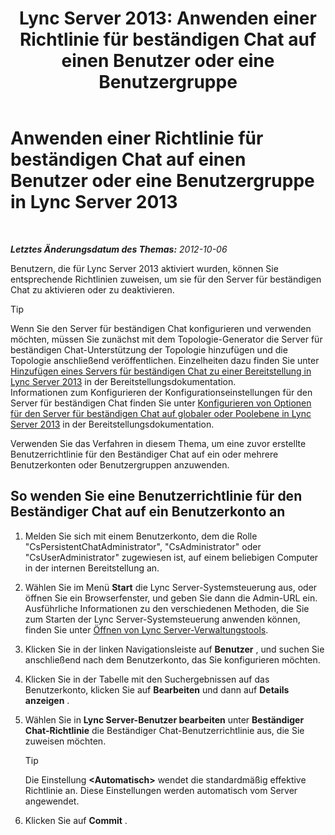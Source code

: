 ﻿---
title: 'Lync Server 2013: Anwenden einer Richtlinie für beständigen Chat auf einen Benutzer oder eine Benutzergruppe'
TOCTitle: Anwenden einer Richtlinie für beständigen Chat auf einen Benutzer oder eine Benutzergruppe
ms:assetid: 809ef4e0-8d42-4feb-b7c0-3995f39867a7
ms:mtpsurl: https://technet.microsoft.com/de-de/library/JJ205038(v=OCS.15)
ms:contentKeyID: 49294567
ms.date: 05/19/2016
mtps_version: v=OCS.15
ms.translationtype: HT
---

# Anwenden einer Richtlinie für beständigen Chat auf einen Benutzer oder eine Benutzergruppe in Lync Server 2013

 

_**Letztes Änderungsdatum des Themas:** 2012-10-06_

Benutzern, die für Lync Server 2013 aktiviert wurden, können Sie entsprechende Richtlinien zuweisen, um sie für den Server für beständigen Chat zu aktivieren oder zu deaktivieren.


> [!TIP]
> Wenn Sie den Server für beständigen Chat konfigurieren und verwenden möchten, müssen Sie zunächst mit dem Topologie-Generator die Server für beständigen Chat-Unterstützung der Topologie hinzufügen und die Topologie anschließend veröffentlichen. Einzelheiten dazu finden Sie unter <A href="lync-server-2013-adding-persistent-chat-server-to-your-deployment.md">Hinzufügen eines Servers für beständigen Chat zu einer Bereitstellung in Lync Server 2013</A> in der Bereitstellungsdokumentation.<BR>Informationen zum Konfigurieren der Konfigurationseinstellungen für den Server für beständigen Chat finden Sie unter <A href="lync-server-2013-configure-persistent-chat-server-options-globally-or-for-persistent-chat-server-pool.md">Konfigurieren von Optionen für den Server für beständigen Chat auf globaler oder Poolebene in Lync Server 2013</A> in der Bereitstellungsdokumentation.



Verwenden Sie das Verfahren in diesem Thema, um eine zuvor erstellte Benutzerrichtlinie für den Beständiger Chat auf ein oder mehrere Benutzerkonten oder Benutzergruppen anzuwenden.

## So wenden Sie eine Benutzerrichtlinie für den Beständiger Chat auf ein Benutzerkonto an

1.  Melden Sie sich mit einem Benutzerkonto, dem die Rolle "CsPersistentChatAdministrator", "CsAdministrator" oder "CsUserAdministrator" zugewiesen ist, auf einem beliebigen Computer in der internen Bereitstellung an.

2.  Wählen Sie im Menü **Start** die Lync Server-Systemsteuerung aus, oder öffnen Sie ein Browserfenster, und geben Sie dann die Admin-URL ein. Ausführliche Informationen zu den verschiedenen Methoden, die Sie zum Starten der Lync Server-Systemsteuerung anwenden können, finden Sie unter [Öffnen von Lync Server-Verwaltungstools](lync-server-2013-open-lync-server-administrative-tools.md).

3.  Klicken Sie in der linken Navigationsleiste auf **Benutzer** , und suchen Sie anschließend nach dem Benutzerkonto, das Sie konfigurieren möchten.

4.  Klicken Sie in der Tabelle mit den Suchergebnissen auf das Benutzerkonto, klicken Sie auf **Bearbeiten** und dann auf **Details anzeigen** .

5.  Wählen Sie in **Lync Server-Benutzer bearbeiten** unter **Beständiger Chat-Richtlinie** die Beständiger Chat-Benutzerrichtlinie aus, die Sie zuweisen möchten.
    

    > [!TIP]
    > Die Einstellung <STRONG>&lt;Automatisch&gt;</STRONG> wendet die standardmäßig effektive Richtlinie an. Diese Einstellungen werden automatisch vom Server angewendet.



6.  Klicken Sie auf **Commit** .

